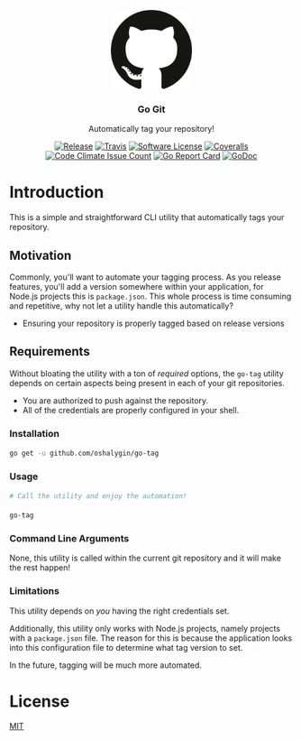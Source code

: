 <p align="center">
  <img alt="GitHub Logo" src="docs/github_logo.png" height="140" />
  <h3 align="center">Go Git</h3>
  <p align="center">Automatically tag your repository!</p>
  <p align="center">
    <a href="https://github.com/oshalygin/go-tag/releases/latest"><img alt="Release" src="https://img.shields.io/github/release/oshalygin/go-tag.svg?style=flat-square"></a>
    <a href="https://travis-ci.org/oshalygin/go-tag"><img alt="Travis" src="https://travis-ci.org/oshalygin/go-tag.svg?branch=master"></a>
    <a href="/LICENSE.md"><img alt="Software License" src="https://img.shields.io/badge/license-MIT-brightgreen.svg?style=flat-square"></a>
    <a href="https://coveralls.io/github/oshalygin/go-tag?branch=master"><img alt="Coveralls" src="https://coveralls.io/repos/github/oshalygin/go-tag/badge.svg?branch=master"></a>
    <a href="https://codeclimate.com/repos/59bede4e2bfc96025600026b/feed"><img alt="Code Climate Issue Count" src="https://codeclimate.com/repos/59bede4e2bfc96025600026b/badges/d8e88772201d137ea8b7/issue_count.svg"></a>
    <a href="https://goreportcard.com/report/github.com/oshalygin/go-tag"><img alt="Go Report Card" src="https://goreportcard.com/badge/github.com/oshalygin/go-tag"></a>
    <a href="https://godoc.org/github.com/oshalygin/go-tag"><img src="https://godoc.org/github.com/oshalygin/go-tag?status.svg" alt="GoDoc"></a>
  </p>
</p>

# Introduction

This is a simple and straightforward CLI utility that automatically tags your repository.

## Motivation

Commonly, you'll want to automate your tagging process.  As you release features, you'll add a version somewhere within your application, for Node.js projects this is `package.json`.  This whole process is time consuming and repetitive, why not let a utility handle this automatically?

* Ensuring your repository is properly tagged based on release versions

## Requirements

Without bloating the utility with a ton of _required_ options, the `go-tag` utility depends on certain aspects being present in each of your git repositories.

* You are authorized to push against the repository.
* All of the credentials are properly configured in your shell.

### Installation

```bash
go get -u github.com/oshalygin/go-tag
```

### Usage

```bash
# Call the utility and enjoy the automation!

go-tag

```

### Command Line Arguments

None, this utility is called within the current git repository and it will make the rest happen!

### Limitations

This utility depends on _you_ having the right credentials set.

Additionally, this utility only works with Node.js projects, namely projects with a `package.json` file.  The reason for this is because the application looks into this configuration file to determine what tag version to set.

In the future, tagging will be much more automated.

# License

[MIT](LICENSE)
